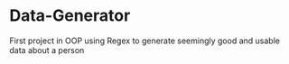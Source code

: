 # Data-Generator
First project in OOP using Regex to generate seemingly good and usable data about a person

